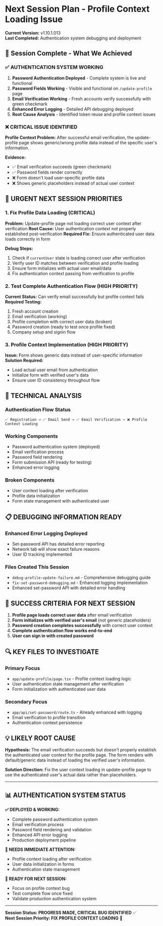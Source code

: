 # Next Session Plan - Profile Context Loading Issue
**Current Version:** v1.10.1.013  
**Last Completed:** Authentication system debugging and deployment

## 🎯 Session Complete - What We Achieved

### ✅ AUTHENTICATION SYSTEM WORKING
1. **Password Authentication Deployed** - Complete system is live and functional
2. **Password Fields Working** - Visible and functional on `/update-profile` page
3. **Email Verification Working** - Fresh accounts verify successfully with green checkmark
4. **Enhanced Error Logging** - Detailed API debugging deployed
5. **Root Cause Analysis** - Identified token reuse and profile context issues

### ❌ CRITICAL ISSUE IDENTIFIED
**Profile Context Problem:** After successful email verification, the update-profile page shows generic/wrong profile data instead of the specific user's information.

**Evidence:**
- ✅ Email verification succeeds (green checkmark)
- ✅ Password fields render correctly  
- ❌ Form doesn't load user-specific profile data
- ❌ Shows generic placeholders instead of actual user context

## 🔄 URGENT NEXT SESSION PRIORITIES

### 1. **Fix Profile Data Loading** (CRITICAL)
**Problem:** Update-profile page not loading correct user context after verification
**Root Cause:** User authentication context not properly established post-verification
**Required Fix:** Ensure authenticated user data loads correctly in form

**Debug Steps:**
1. Check if `currentUser` state is loading correct user after verification
2. Verify user ID matches between verification and profile loading  
3. Ensure form initializes with actual user email/data
4. Fix authentication context passing from verification to profile

### 2. **Test Complete Authentication Flow** (HIGH PRIORITY)
**Current Status:** Can verify email successfully but profile context fails
**Required Testing:**
1. Fresh account creation
2. Email verification (working)
3. Profile completion with correct user data (broken)
4. Password creation (ready to test once profile fixed)
5. Company setup and signin flow

### 3. **Profile Context Implementation** (HIGH PRIORITY)
**Issue:** Form shows generic data instead of user-specific information
**Solution Required:**
- Load actual user email from authentication
- Initialize form with verified user's data
- Ensure user ID consistency throughout flow

## 🔧 TECHNICAL ANALYSIS

### Authentication Flow Status
```
✅ Registration → ✅ Email Send → ✅ Email Verification → ❌ Profile Context Loading
```

### Working Components
- Password authentication system (deployed)
- Email verification process  
- Password field rendering
- Form submission API (ready for testing)
- Enhanced error logging

### Broken Components
- User context loading after verification
- Profile data initialization 
- Form state management with authenticated user

## 📋 DEBUGGING INFORMATION READY

### Enhanced Error Logging Deployed
- Set-password API has detailed error reporting
- Network tab will show exact failure reasons
- User ID tracking implemented

### Files Created This Session
- `debug-profile-update-failure.md` - Comprehensive debugging guide
- `fix-set-password-debugging.md` - Enhanced logging implementation
- Enhanced set-password API with detailed error handling

## 🎯 SUCCESS CRITERIA FOR NEXT SESSION

1. **Profile page loads correct user data** after email verification
2. **Form initializes with verified user's email** (not generic placeholders)  
3. **Password creation completes successfully** with correct user context
4. **Complete authentication flow works end-to-end**
5. **User can sign in with created password**

## 🔍 KEY FILES TO INVESTIGATE

### Primary Focus
- `app/update-profile/page.tsx` - Profile context loading logic
- User authentication state management after verification
- Form initialization with authenticated user data

### Secondary Focus  
- `app/api/set-password/route.ts` - Already enhanced with logging
- Email verification to profile transition
- Authentication context persistence

## 💡 LIKELY ROOT CAUSE

**Hypothesis:** The email verification succeeds but doesn't properly establish the authenticated user context for the profile page. The form renders with default/generic data instead of loading the verified user's information.

**Solution Direction:** Fix the user context loading in update-profile page to use the authenticated user's actual data rather than placeholders.

---

## 📊 AUTHENTICATION SYSTEM STATUS

**✅ DEPLOYED & WORKING:**
- Complete password authentication system
- Email verification process
- Password field rendering and validation
- Enhanced API error logging
- Production deployment pipeline

**🔧 NEEDS IMMEDIATE ATTENTION:**
- Profile context loading after verification
- User data initialization in forms
- Authentication state management

**🚀 READY FOR NEXT SESSION:**
- Focus on profile context bug
- Test complete flow once fixed
- Validate production authentication system

---

**Session Status: PROGRESS MADE, CRITICAL BUG IDENTIFIED** ✅  
**Next Session Priority: FIX PROFILE CONTEXT LOADING** 🔧